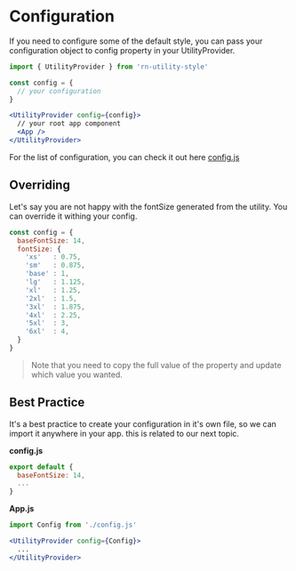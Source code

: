 # Configuration

If you need to configure some of the default style, you can pass your configuration object to config property in your UtilityProvider.

```jsx
import { UtilityProvider } from 'rn-utility-style'

const config = {
  // your configuration
}

<UtilityProvider config={config}>
  // your root app component
  <App />
</UtilityProvider>
```

For the list of configuration, you can check it out here [config.js](https://github.com/ariona/rn-utility-style/blob/master/config.js)

## Overriding

Let's say you are not happy with the fontSize generated from the utility. You can override it withing your config.

```js
const config = {
  baseFontSize: 14,
  fontSize: {
    'xs'   : 0.75,
    'sm'   : 0.875,
    'base' : 1,
    'lg'   : 1.125,
    'xl'   : 1.25,
    '2xl'  : 1.5,
    '3xl'  : 1.875,
    '4xl'  : 2.25,
    '5xl'  : 3,
    '6xl'  : 4,
  }
}
```

> Note that you need to copy the full value of the property and update which value you wanted.

## Best Practice

It's a best practice to create your configuration in it's own file, so we can import it anywhere in your app. this is related to our next topic.

**config.js**
```jsx
export default {
  baseFontSize: 14,
  ...
}
```

**App.js**
```jsx
import Config from './config.js'

<UtilityProvider config={Config}>
  ...
</UtilityProvider>
```